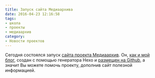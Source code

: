 ```yaml
---
title: Запуск сайта Медиаархива
date: 2016-04-23 12:16:58
tags:
- школа
- проекты
- медиаархив
category:
- Новости проектов
---
```


Сегодня состоялся запуск [сайта проекта Медиаархив](http://ma.atnartur.ru). Он, [как и мой блог](http://atnartur.ru/posts/2016/static-blog/), создан с помощью генератора Hexo и [размещен на Github](https://github.com/MediaArchive/mediaarchive.github.io), а значит Вы можете помочь проекту, дополнив сайт полезной информацией.

<!-- more -->